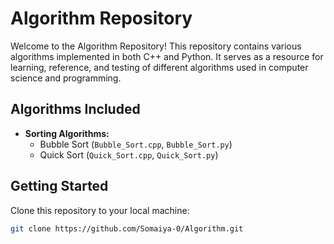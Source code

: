 # Algorithm Repository

Welcome to the Algorithm Repository! This repository contains various algorithms implemented in both C++ and Python. It serves as a resource for learning, reference, and testing of different algorithms used in computer science and programming.

## Algorithms Included

- **Sorting Algorithms:**
  - Bubble Sort (`Bubble_Sort.cpp`, `Bubble_Sort.py`)
  - Quick Sort (`Quick_Sort.cpp`, `Quick_Sort.py`)

## Getting Started

Clone this repository to your local machine:

```bash
git clone https://github.com/Somaiya-0/Algorithm.git
